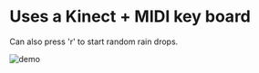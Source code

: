 # Uses a Kinect + MIDI key board

Can also press 'r' to start random rain drops.

![demo](demo.gif)
